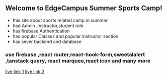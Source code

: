 ## Welcome to EdgeCampus Summer Sports Camp!
- this site about sports related camp in summer
- had Admin ,Instructor,student role
- has firebase Authentication 
- has popular Classes and popular instructor section 
- has sever backend and database 

### use firebase ,react router,react-hook-form,sweetalalert ,tanstack query, react marquee,react icon and many more

[live link 1](https://edge-campus.web.app/)
[live link 2](https://edge-campus.firebaseapp.com/)